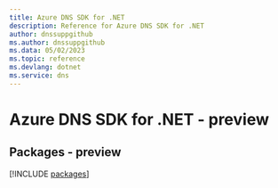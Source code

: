 ```yaml
---
title: Azure DNS SDK for .NET
description: Reference for Azure DNS SDK for .NET
author: dnssuppgithub
ms.author: dnssuppgithub
ms.data: 05/02/2023
ms.topic: reference
ms.devlang: dotnet
ms.service: dns
---
```

# Azure DNS SDK for .NET - preview
## Packages - preview
[!INCLUDE [packages](dns-index.md)]